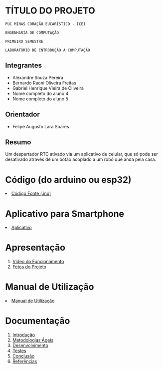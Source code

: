 # TÍTULO DO PROJETO

`PUC MINAS CORAÇÃO EUCARÍSTICO - ICEI`

`ENGENHARIA DE COMPUTAÇÃO`

`PRIMEIRO SEMESTRE`

`LABORATÓRIO DE INTRODUÇÃO A COMPUTAÇÃO`


## Integrantes

* Alexandre Souza Pereira
* Bernardo Raoni Oliveira Freitas
* Gabriel Henrique Vieira de Oliveira 
* Nome completo do aluno 4
* Nome completo do aluno 5

## Orientador

* Felipe Augusto Lara Soares

## Resumo

Um despertador RTC ativado via um aplicativo de celular, que só pode ser desativado através de um botão acoplado a um robô que anda pela casa.

# Código (do arduino ou esp32)

<li><a href="Codigo/README.md"> Código Fonte (.ino)</a></li>

# Aplicativo para Smartphone

<li><a href="App/README.md"> Aplicativo </a></li>

# Apresentação

<ol>
<li><a href="Apresentacao/README.md"> Vídeo do Funcionamento</a></li>
<li><a href="Apresentacao/README.md"> Fotos do Projeto</a></li>
</ol>

# Manual de Utilização

<li><a href="Manual/manual de utilização.md"> Manual de Utilização</a></li>


# Documentação

<ol>
<li><a href="Documentacao/01-Introducão.md"> Introdução</a></li>
<li><a href="Documentacao/02-Metodologias Ágeis.md"> Metodologias Ágeis</a></li>
<li><a href="Documentacao/03-Desenvolvimento.md"> Desenvolvimento </a></li>
<li><a href="Documentacao/04-Testes.md"> Testes </a></li>
<li><a href="Documentacao/05-Conclusão.md"> Conclusão </a></li>
<li><a href="Documentacao/06-Referências.md"> Referências </a></li>
</ol>

